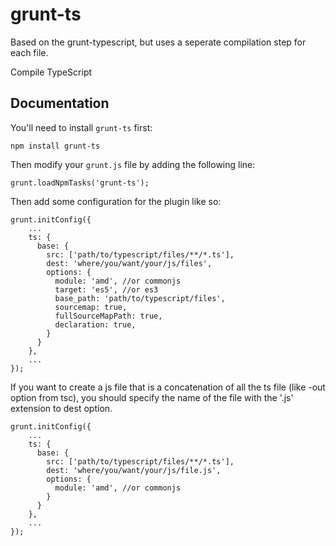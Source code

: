 grunt-ts================Based on the grunt-typescript, but uses a seperate compilation step for each file. Compile TypeScript## DocumentationYou'll need to install `grunt-ts` first:    npm install grunt-tsThen modify your `grunt.js` file by adding the following line:    grunt.loadNpmTasks('grunt-ts');Then add some configuration for the plugin like so:    grunt.initConfig({        ...        ts: {          base: {            src: ['path/to/typescript/files/**/*.ts'],            dest: 'where/you/want/your/js/files',            options: {              module: 'amd', //or commonjs              target: 'es5', //or es3              base_path: 'path/to/typescript/files',              sourcemap: true,              fullSourceMapPath: true,              declaration: true,            }          }        },        ...    });   If you want to create a js file that is a concatenation of all the ts file (like -out option from tsc), you should specify the name of the file with the '.js' extension to dest option.    grunt.initConfig({        ...        ts: {          base: {            src: ['path/to/typescript/files/**/*.ts'],            dest: 'where/you/want/your/js/file.js',            options: {              module: 'amd', //or commonjs            }          }        },        ...    });